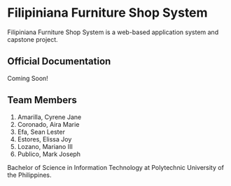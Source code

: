 # Filipiniana Furniture Shop System

Filipiniana Furniture Shop System is a web-based application system and capstone project. 

## Official Documentation

Coming Soon!

## Team Members

1. Amarilla, Cyrene Jane
2. Coronado, Aira Marie
3. Efa, Sean Lester
4. Estores, Elissa Joy
5. Lozano, Mariano III
6. Publico, Mark Joseph

Bachelor of Science in Information Technology at Polytechnic University of the Philippines.


